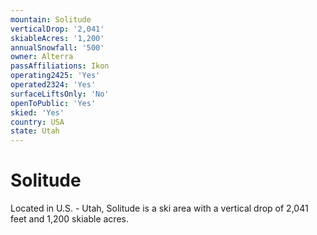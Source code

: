 ```yaml
---
mountain: Solitude
verticalDrop: '2,041'
skiableAcres: '1,200'
annualSnowfall: '500'
owner: Alterra
passAffiliations: Ikon
operating2425: 'Yes'
operated2324: 'Yes'
surfaceLiftsOnly: 'No'
openToPublic: 'Yes'
skied: 'Yes'
country: USA
state: Utah
---
```


# Solitude

Located in U.S. - Utah, Solitude is a ski area with a vertical drop of 2,041 feet and 1,200 skiable acres.
